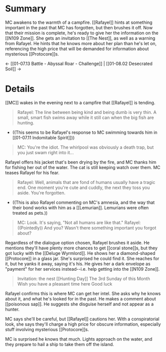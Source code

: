 # Summary
MC awakens to the warmth of a campfire. [[Rafayel]] hints at something important in the past that MC has forgotten, but then brushes it off. Now that their mission is complete, he's ready to give her the information on the [[N109 Zone]]. She gets an invitation to [[The Nest]], as well as a warning from Rafayel. He hints that he knows more about her plan than he's let on, referencing the high price that will be demanded for information about mysterious [[Protocore]]s.

← [[01-07.13 Battle - Abyssal Roar - Challenge]] | [[01-08.02 Desecrated Soil]] →
# Details
[[MC]] wakes in the evening next to a campfire that [[Rafayel]] is tending.

> Rafayel: The line between being kind and being dumb is very thin. A small, smart fish swims away while it still can when the big fish are hunting.
* ((This seems to be Rafayel's response to MC swimming towards him in [[01-07.11 Indomitable Spirit]]))

> MC: You're the idiot. The whirlpool was obviously a death trap, but you just swam right into it...

Rafayel offers his jacket that's been drying by the fire, and MC thanks him for fishing her out of the water. The cat is still keeping watch over them. MC teases Rafayel for his fear.

> Rafayel: Well, animals that are fond of humans usually have a tragic end. One moment you're cute and cuddly, the next they toss you aside. You're forgotten.
* ((This is also Rafayel commenting on MC's amnesia, and the way that their bond works with him as a [[Lemurian]]. Lemurians were often treated as pets.))

> MC: Look. It's saying, "Not all humans are like that."
> Rafayel: ((Pointedly)) And you? Wasn't there something important you forgot about?

Regardless of the dialogue option chosen, Rafayel brushes it aside. He mentions they'll have plenty more chances to get [[coral stone]]s, but they got lucky with the [[Deluge Wyrmlord]]. He shows her a diamond-shaped [[Protocore]] in a glass jar. She's surprised he could find it. She reaches for it, but he yanks it away, saying it's his. He gives her a dark envelope as "payment" for her services instead--i.e. help getting into the [[N109 Zone]]. 

> Invitation: the nest
> [[Hunting Day]]
> The 3rd Sunday of this Month
> Wish you have a pleasant time here
> Good luck

Rafayel confirms this is where MC can get her intel. She asks why he knows about it, and what he's looked for in the past. He makes a comment about [[poisonous sap]]. He suggests she disguise herself and not appear as a hunter.

MC says she'll be careful, but [[Rafayel]] cautions her. With a conspiratorial look, she says they'll charge a high price for obscure information, especially stuff involving mysterious [[Protocore]]s.

MC is surprised he knows that much. Lights approach on the water, and they prepare to hail a ship to take them off the island.

